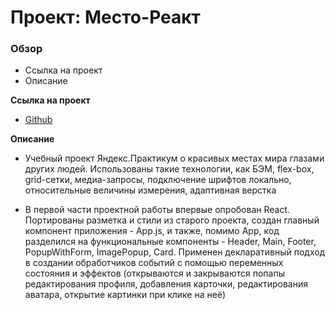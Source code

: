 # Проект: Место-Реакт

### Обзор
* Ссылка на проект
* Описание

**Ссылка на проект**

* [Github](https://morevtrue.github.io/mesto-react/)

**Описание**

* Учебный проект Яндекс.Практикум о красивых местах мира глазами других людей. Использованы такие технологии, как БЭМ, flex-box, grid-сетки, медиа-запросы, подключение шрифтов локально, относительные величины измерения, адаптивная верстка

* В первой части проектной работы впервые опробован React. Портированы разметка и стили из старого проекта, создан главный компонент приложения - App.js, и также, помимо App, код разделился на функциональные компоненты - Header, Main, Footer, PopupWithForm, ImagePopup, Card. Применен декларативный подход в создании обработчиков событий с помощью переменных состояния и эффектов (открываются и закрываются попапы редактирования профиля, добавления карточки, редактирования аватара, открытие картинки при клике на неё)

